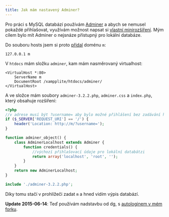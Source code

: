 ```yaml
---
title: Jak mám nastavený Adminer?
---
```


Pro práci s MySQL databází používám [Adminer](https://www.adminer.org/) a abych se nemusel pokaždé přihlašovat, využívám možnost napsat si [vlastní minirozšíření](https://www.adminer.org/cs/extension/). Mým cílem bylo mít Adminer o nejsnáze přístupný pro lokální databáze.

Do souboru hosts jsem si proto [přidal](/editace-souboru-hosts/) doménu `m`:
~~~
127.0.0.1 m
~~~

V `htdocs` mám složku `adminer`, kam mám nasměrovaný virtualhost:
~~~
<VirtualHost *:80>
    ServerName m
    DocumentRoot /xampplite/htdocs/adminer/
</VirtualHost>
~~~

A ve složce mám soubory `adminer-3.2.2.php`, `adminer.css` a `index.php`, který obsahuje rozšíření:
~~~php
<?php
//v adrese musí být ?username= aby bylo možné přihlášení bez zadávání hesla
if ($_SERVER['REQUEST_URI'] == '/') {
    header('Location: http://m/?username=');
}   

function adminer_object() {
    class AdminerLocalhost extends Adminer {
        function credentials() {
            //výchozí přihlašovací údaje pro lokální databátzi
            return array('localhost', 'root', '');
        }
    }
    return new AdminerLocalhost;
}

include './adminer-3.2.2.php';
~~~

Díky tomu stačí v prohlížeči zadat `m` a hned vidím výpis databází.


**Update 2015-06-14**: Teď používám nadstavbu od dg, s [autologinem v mém forku](https://github.com/mhujer/adminer-custom).
